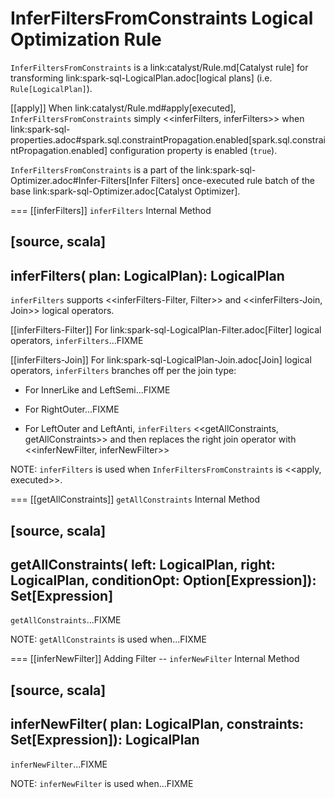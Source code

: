 # InferFiltersFromConstraints Logical Optimization Rule

`InferFiltersFromConstraints` is a link:catalyst/Rule.md[Catalyst rule] for transforming link:spark-sql-LogicalPlan.adoc[logical plans] (i.e. `Rule[LogicalPlan]`).

[[apply]]
When link:catalyst/Rule.md#apply[executed], `InferFiltersFromConstraints` simply <<inferFilters, inferFilters>> when link:spark-sql-properties.adoc#spark.sql.constraintPropagation.enabled[spark.sql.constraintPropagation.enabled] configuration property is enabled (`true`).

`InferFiltersFromConstraints` is a part of the link:spark-sql-Optimizer.adoc#Infer-Filters[Infer Filters] once-executed rule batch of the base link:spark-sql-Optimizer.adoc[Catalyst Optimizer].

=== [[inferFilters]] `inferFilters` Internal Method

[source, scala]
----
inferFilters(
  plan: LogicalPlan): LogicalPlan
----

`inferFilters` supports <<inferFilters-Filter, Filter>> and <<inferFilters-Join, Join>> logical operators.

[[inferFilters-Filter]]
For link:spark-sql-LogicalPlan-Filter.adoc[Filter] logical operators, `inferFilters`...FIXME

[[inferFilters-Join]]
For link:spark-sql-LogicalPlan-Join.adoc[Join] logical operators, `inferFilters` branches off per the join type:

* For InnerLike and LeftSemi...FIXME

* For RightOuter...FIXME

* For LeftOuter and LeftAnti, `inferFilters` <<getAllConstraints, getAllConstraints>> and then replaces the right join operator with <<inferNewFilter, inferNewFilter>>

NOTE: `inferFilters` is used when `InferFiltersFromConstraints` is <<apply, executed>>.

=== [[getAllConstraints]] `getAllConstraints` Internal Method

[source, scala]
----
getAllConstraints(
  left: LogicalPlan,
  right: LogicalPlan,
  conditionOpt: Option[Expression]): Set[Expression]
----

`getAllConstraints`...FIXME

NOTE: `getAllConstraints` is used when...FIXME

=== [[inferNewFilter]] Adding Filter -- `inferNewFilter` Internal Method

[source, scala]
----
inferNewFilter(
  plan: LogicalPlan,
  constraints: Set[Expression]): LogicalPlan
----

`inferNewFilter`...FIXME

NOTE: `inferNewFilter` is used when...FIXME
